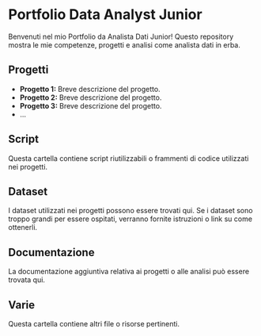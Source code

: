 # Portfolio Data Analyst Junior

Benvenuti nel mio Portfolio da Analista Dati Junior! Questo repository mostra le mie competenze, progetti e analisi come analista dati in erba.

## Progetti

- **Progetto 1:** Breve descrizione del progetto.
- **Progetto 2:** Breve descrizione del progetto.
- **Progetto 3:** Breve descrizione del progetto.
- ...

## Script

Questa cartella contiene script riutilizzabili o frammenti di codice utilizzati nei progetti.

## Dataset

I dataset utilizzati nei progetti possono essere trovati qui. Se i dataset sono troppo grandi per essere ospitati, verranno fornite istruzioni o link su come ottenerli.

## Documentazione

La documentazione aggiuntiva relativa ai progetti o alle analisi può essere trovata qui.

## Varie

Questa cartella contiene altri file o risorse pertinenti.

